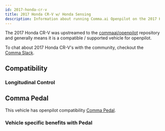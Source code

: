 ```yaml
---
id: 2017-honda-cr-v
title: 2017 Honda CR-V w/ Honda Sensing
description: Information about running Comma.ai Openpilot on the 2017 Honda CR-V w/ Honda Sensing
---
```


The 2017 Honda CR-V was upstreamed to the [commaai/openpilot](https://github.com/commaai/openpilot) repository and generally means it is a compatible / supported vehicle for openpilot.

To chat about 2017 Honda CR-V's with the community, checkout the  [Comma Slack](https://slack.comma.ai).
## Compatibility

### Longitudinal Control



## Comma Pedal

This vehicle has openpilot compatibility [Comma Pedal](/hardware/pedal).

### Vehicle specific benefits with Pedal

